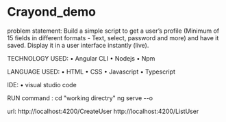 # Crayond_demo

problem statement:
Build a simple script to get a user’s profile (Minimum of 15 fields in different formats - Text, select, password and more) and have it saved. Display it in a user interface instantly (live).


TECHNOLOGY USED:
•	Angular CLI
•	Nodejs
•	Npm

LANGUAGE USED:
•	HTML
•	CSS
•	Javascript
•	Typescript

IDE:
•	visual studio code

RUN command :
cd "working directry"
ng serve --o

url:
http://localhost:4200/CreateUser
http://localhost:4200/ListUser